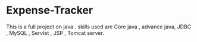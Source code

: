 # Expense-Tracker
This is a full project on java . skills used are Core java , advance java, JDBC , MySQL , Servlet , JSP , Tomcat server.

